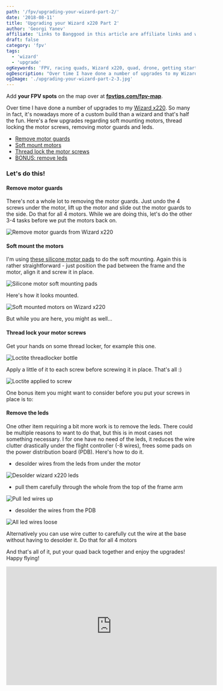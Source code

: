 ```yaml
---
path: '/fpv/upgrading-your-wizard-part-2/'
date: '2018-08-11'
title: 'Upgrading your Wizard x220 Part 2'
author: 'Georgi Yanev'
affiliate: 'Links to Banggood in this article are affiliate links and would support the blog if used to make a purchase.'
draft: false
category: 'fpv'
tags:
  - 'wizard'
  - 'upgrade'
ogKeywords: 'FPV, racing quads, Wizard x220, quad, drone, getting started, upgrade wizard, cheap upgrades, soft mount, motor guards, threadlock, thread lock, remove leds'
ogDescription: "Over time I have done a number of upgrades to my Wizard x220. So many in fact, it's nowadays more of a custom build than a wizard and that's half the fun. Here's a few upgrades regarding soft mounting motors, thread locking the motor screws, removing motor guards and leds."
ogImage: './upgrading-your-wizard-part-2-3.jpg'
---
```


<div class="article-update-notification">
  Add <strong>your FPV spots</strong> on the map over at 
  <strong><a href="https://www.fpvtips.com/fpv-map">fpvtips.com/fpv-map</a></strong>.
</div>

Over time I have done a number of upgrades to my [Wizard x220][2]. So many in fact, it's nowadays more of a custom build than a wizard and that's half the fun.
Here's a few upgrades regarding soft mounting motors, thread locking the motor screws, removing motor guards and leds.

- [Remove motor guards](#remove-motor-guards)
- [Soft mount motors](#soft-mount-motors)
- [Thread lock the motor screws](#thread-lock)
- [BONUS: remove leds](#remove-leds)

### Let's do this!

#### <span id="remove-motor-guards" class="offset-top-nav">Remove motor guards</span>

There's not a whole lot to removing the motor guards. Just undo the 4 screws under the motor, lift up the motor and slide out the motor guards to the side. Do that for all 4 motors. While we are doing this, let's do the other 3-4 tasks before we put the motors back on.

![Remove motor guards from Wizard x220](upgrading-your-wizard-part-2-1.jpg)

#### <span id="soft-mount-motors" class="offset-top-nav">Soft mount the motors</span>

I'm using [these silicone motor pads][1] to do the soft mounting. Again this is rather straightforward - just position the pad between the frame and the motor, align it and screw it in place.

![Silicone motor soft mounting pads](upgrading-your-wizard-part-2-2.jpg)

Here's how it looks mounted.

![Soft mounted motors on Wizard x220](upgrading-your-wizard-part-2-3.jpg)

But while you are here, you might as well...

#### <span id="thread-lock" class="offset-top-nav">Thread lock your motor screws</span>

Get your hands on some thread locker, for example this one.

![Loctite threadlocker bottle](upgrading-your-wizard-part-2-4.jpg)

Apply a little of it to each screw before screwing it in place. That's all :)

![Loctite applied to screw](upgrading-your-wizard-part-2-5.jpg)

One bonus item you might want to consider before you put your screws in place is to:

#### <span id="remove-leds" class="offset-top-nav">Remove the leds</span>

One other item requiring a bit more work is to remove the leds. There could be multiple reasons to want to do that, but this is in most cases not something necessary. I for one have no need of the leds, it reduces the wire clutter drastically under the flight controller (-8 wires), frees some pads on the power distribution board (PDB). Here's how to do it.

- desolder wires from the leds from under the motor

![Desolder wizard x220 leds](upgrading-your-wizard-part-2-6.jpg)

- pull them carefully through the whole from the top of the frame arm

![Pull led wires up](upgrading-your-wizard-part-2-7.jpg)

- desolder the wires from the PDB

![All led wires loose](upgrading-your-wizard-part-2-8.jpg)

Alternatively you can use wire cutter to carefully cut the wire at the base without having to desolder it. Do that for all 4 motors

And that's all of it, put your quad back together and enjoy the upgrades! Happy flying!

<div style="text-align: center">
  <iframe width="560" height="315" src="https://www.youtube.com/embed/wZchH_Ccly8?rel=0" frameborder="0" allowfullscreen></iframe>
</div>

[0]: Linkslist
[1]: http://bit.ly/silicone-motor-pad
[2]: https://bit.ly/eachine-wizardx220
